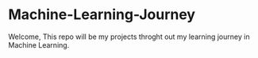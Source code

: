 # Machine-Learning-Journey
Welcome, This repo will be my projects throght out my learning journey in Machine Learning.
